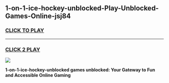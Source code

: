 
## 1-on-1-ice-hockey-unblocked-Play-Unblocked-Games-Online-jsj84
<h3>
<a href="https://premium76.site?title=1-on-1-ice-hockey-unblocked&ref=25A">CLICK TO PLAY</a></h3>
<hr>

<h3>
<a href="https://premium76.site?title=1-on-1-ice-hockey-unblocked&ref=25A">CLICK 2 PLAY</a>
  
</h3>

<a href="https://premium76.site?title=1-on-1-ice-hockey-unblocked&ref=25A"><img src="https://clearcache.store/games.png"></a>


**1-on-1-ice-hockey-unblocked games unblocked: Your Gateway to Fun and Accessible Online Gaming**
